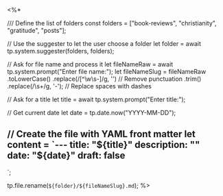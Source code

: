 <%*

/// Define the list of folders
const folders = ["book-reviews", "christianity", "gratitude", "posts"];

// Use the suggester to let the user choose a folder
let folder = await tp.system.suggester(folders, folders);

// Ask for file name and process it
let fileNameRaw = await tp.system.prompt("Enter file name:");
let fileNameSlug = fileNameRaw
    .toLowerCase()
    .replace(/[^\w\s-]/g, '') // Remove punctuation
    .trim()
    .replace(/\s+/g, '-'); // Replace spaces with dashes

// Ask for a title
let title = await tp.system.prompt("Enter title:");

// Get current date
let date = tp.date.now("YYYY-MM-DD");

// Create the file with YAML front matter
let content = `---
title: "${title}"
description: ""
date: "${date}"
draft: false
---

`;

tp.file.rename(`${folder}/${fileNameSlug}.md`);
%>